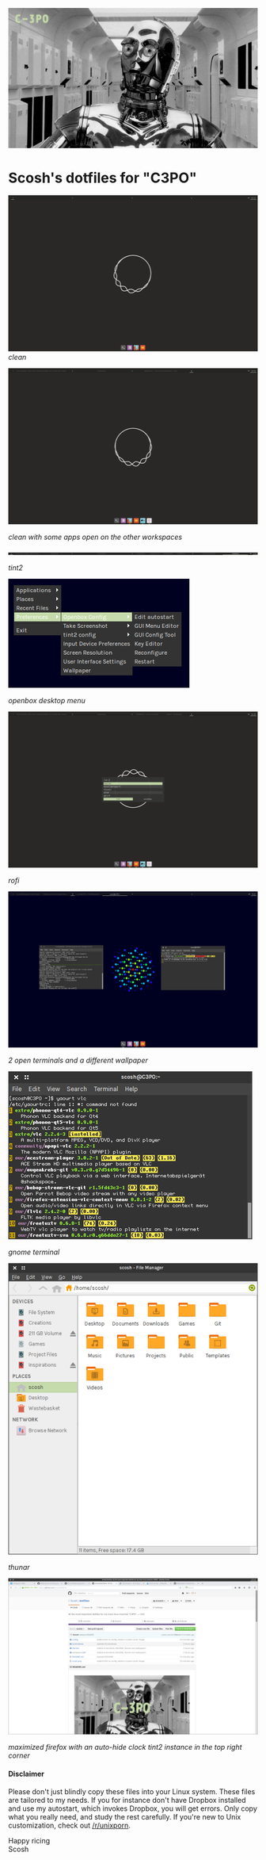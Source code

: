 ![C-3PO](https://github.com/Scosh/dotfiles/blob/master/cover.png)

# Scosh's dotfiles for "C3PO"
![1](https://github.com/Scosh/dotfiles/blob/master/screenshots/clean-startup.png)
*clean*


![2](https://github.com/Scosh/dotfiles/blob/master/screenshots/clean-busy.png)

*clean with some apps open on the other workspaces*


![3](https://github.com/Scosh/dotfiles/blob/master/screenshots/tint2.png)

*tint2*


![4](https://github.com/Scosh/dotfiles/blob/master/screenshots/openbox-menu.png)

*openbox desktop menu*


![5](https://github.com/Scosh/dotfiles/blob/master/screenshots/rofi.png)

*rofi*

![6.1](https://github.com/Scosh/dotfiles/blob/master/screenshots/terminals.png)

*2 open terminals and a different wallpaper*

![6.2](https://github.com/Scosh/dotfiles/blob/master/screenshots/gnome-terminal.png)

*gnome terminal*


![7](https://github.com/Scosh/dotfiles/blob/master/screenshots/thunar.png)

*thunar*


![8](https://github.com/Scosh/dotfiles/blob/master/screenshots/fullscreen-firefox.png)

*maximized firefox with an auto-hide clock tint2 instance in the top right corner*

#### Disclaimer
Please don't just blindly copy these files into your Linux system. These files are tailored to my needs. If you for instance don't have Dropbox installed and use my autostart, which invokes Dropbox, you will get errors. Only copy what you really need, and study the rest carefully. If you're new to Unix customization, check out [/r/unixporn](https://www.reddit.com/r/unixporn/).

Happy ricing  
Scosh
